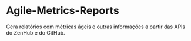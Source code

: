 # Agile-Metrics-Reports
Gera relatórios com métricas ágeis e outras informações a partir das APIs do ZenHub e do GitHub.
